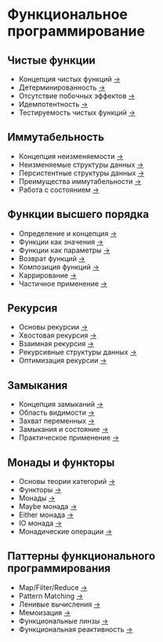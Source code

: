 # Функциональное программирование

## Чистые функции
- Концепция чистых функций [→](/notes/pure_functions.md)
- Детерминированность [→](/notes/determinism.md)
- Отсутствие побочных эффектов [→](/notes/no_side_effects.md)
- Идемпотентность [→](/notes/idempotency.md)
- Тестируемость чистых функций [→](/notes/pure_function_testing.md)

## Иммутабельность
- Концепция неизменяемости [→](/notes/immutability_concept.md)
- Неизменяемые структуры данных [→](/notes/immutable_structures.md)
- Персистентные структуры данных [→](/notes/persistent_structures.md)
- Преимущества иммутабельности [→](/notes/immutability_benefits.md)
- Работа с состоянием [→](/notes/state_handling.md)

## Функции высшего порядка
- Определение и концепция [→](/notes/higher_order_concept.md)
- Функции как значения [→](/notes/functions_as_values.md)
- Функции как параметры [→](/notes/function_parameters.md)
- Возврат функций [→](/notes/returning_functions.md)
- Композиция функций [→](/notes/function_composition.md)
- Каррирование [→](/notes/currying.md)
- Частичное применение [→](/notes/partial_application.md)

## Рекурсия
- Основы рекурсии [→](/notes/recursion_basics.md)
- Хвостовая рекурсия [→](/notes/tail_recursion.md)
- Взаимная рекурсия [→](/notes/mutual_recursion.md)
- Рекурсивные структуры данных [→](/notes/recursive_structures.md)
- Оптимизация рекурсии [→](/notes/recursion_optimization.md)

## Замыкания
- Концепция замыканий [→](/notes/closure_concept.md)
- Область видимости [→](/notes/scope.md)
- Захват переменных [→](/notes/variable_capture.md)
- Замыкания и состояние [→](/notes/closures_state.md)
- Практическое применение [→](/notes/closure_applications.md)

## Монады и функторы
- Основы теории категорий [→](/notes/category_theory.md)
- Функторы [→](/notes/functors.md)
- Монады [→](/notes/monads.md)
- Maybe монада [→](/notes/maybe_monad.md)
- Either монада [→](/notes/either_monad.md)
- IO монада [→](/notes/io_monad.md)
- Монадические операции [→](/notes/monadic_operations.md)

## Паттерны функционального программирования
- Map/Filter/Reduce [→](/notes/map_filter_reduce.md)
- Pattern Matching [→](/notes/pattern_matching.md)
- Ленивые вычисления [→](/notes/lazy_evaluation.md)
- Мемоизация [→](/notes/memoization.md)
- Функциональные линзы [→](/notes/functional_lenses.md)
- Функциональная реактивность [→](/notes/functional_reactive.md)
